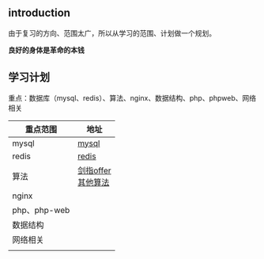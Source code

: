 ## introduction 

由于复习的方向、范围太广，所以从学习的范围、计划做一个规划。

**良好的身体是革命的本钱**



## 学习计划

重点：数据库（mysql、redis）、算法、nginx、数据结构、php、phpweb、网络相关



| 重点范围     | 地址                                                         |
| ------------ | ------------------------------------------------------------ |
| mysql        | [mysql](./mysql.md)                                          |
| redis        | [redis](./redis.md)                                          |
| 算法         | [剑指offer](./jianzhioffer.md)<br>[其他算法](./otders_algorithm.md) |
| nginx        |                                                              |
| php、php-web |                                                              |
| 数据结构     |                                                              |
| 网络相关     |                                                              |
|              |                                                              |







